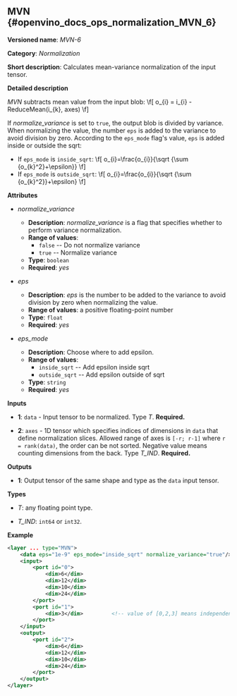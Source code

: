 ## MVN <a name="MVN"></a> {#openvino_docs_ops_normalization_MVN_6}

**Versioned name**: *MVN-6*

**Category**: *Normalization*

**Short description**: Calculates mean-variance normalization of the input tensor.

**Detailed description**

*MVN* subtracts mean value from the input blob:
\f[
o_{i} = i_{i} - ReduceMean(i_{k}, axes)
\f]

If *normalize_variance* is set to `true`, the output blob is divided by variance. When normalizing the value, the number `eps` is added to the variance to avoid division by zero. According to the `eps_mode` flag's value, `eps` is added inside or outside the sqrt:

* If `eps_mode` is `inside_sqrt`:
\f[
o_{i}=\frac{o_{i}}{\sqrt {\sum {o_{k}^2}+\epsilon}}
\f]
* If `eps_mode` is `outside_sqrt`:
\f[
o_{i}=\frac{o_{i}}{\sqrt {\sum {o_{k}^2}}+\epsilon}
\f]

**Attributes**

* *normalize_variance*

  * **Description**: *normalize_variance* is a flag that specifies whether to perform variance normalization.
  * **Range of values**:
    * `false` -- Do not normalize variance
    * `true` -- Normalize variance
  * **Type**: `boolean`
  * **Required**: *yes*

* *eps*

  * **Description**: *eps* is the number to be added to the variance to avoid division by zero when normalizing the value.
  * **Range of values**: a positive floating-point number
  * **Type**: `float`
  * **Required**: *yes*

* *eps_mode*

  * **Description**: Choose where to add epsilon.
  * **Range of values**:
    * `inside_sqrt` -- Add epsilon inside sqrt
    * `outside_sqrt` -- Add epsilon outside of sqrt
  * **Type**: `string`
  * **Required**: *yes*

**Inputs**

* **1**: `data` - Input tensor to be normalized. Type *T*. **Required.**

* **2**: `axes` - 1D tensor which specifies indices of dimensions in `data` that define normalization slices. Allowed range of axes is `[-r; r-1]` where `r = rank(data)`, the order can be not sorted. Negative value means counting dimensions from the back. Type *T_IND*. **Required.**

**Outputs**

* **1**: Output tensor of the same shape and type as the `data` input tensor.

**Types**

* *T*: any floating point type.

* *T_IND*: `int64` or `int32`.

**Example**

```xml
<layer ... type="MVN">
    <data eps="1e-9" eps_mode="inside_sqrt" normalize_variance="true"/>
    <input>
        <port id="0">
            <dim>6</dim>
            <dim>12</dim>
            <dim>10</dim>
            <dim>24</dim>
        </port>
        <port id="1">
            <dim>3</dim>         <!-- value of [0,2,3] means independent normalization per channels -->
        </port>
    </input>
    <output>
        <port id="2">
            <dim>6</dim>
            <dim>12</dim>
            <dim>10</dim>
            <dim>24</dim>
        </port>
    </output>
</layer>
```
